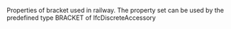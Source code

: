 Properties of bracket used in railway. The property set can be used by the predefined type BRACKET of IfcDiscreteAccessory
